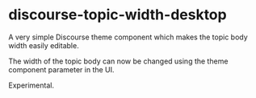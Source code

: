 # discourse-topic-width-desktop

A very simple Discourse theme component which makes the topic body width easily editable.  

The width of the topic body can now be changed using the theme component parameter in the UI.  

Experimental.  
